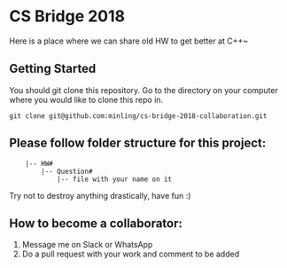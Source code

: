 # CS Bridge 2018
Here is a place where we can share old HW to get better at C++~

## Getting Started

You should git clone this repository.
Go to the directory on your computer where you would like to clone this repo in.

```
git clone git@github.com:minling/cs-bridge-2018-collaboration.git
```

## Please follow folder structure for this project:

```
    |-- HW#
        |-- Question#
            |-- file with your name on it
```

Try not to destroy anything drastically, have fun :)

## How to become a collaborator:

1. Message me on Slack or WhatsApp
2. Do a pull request with your work and comment to be added
